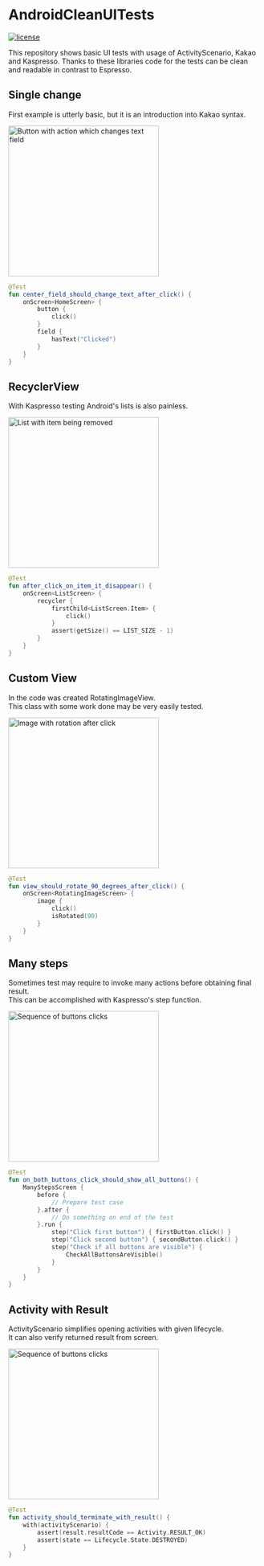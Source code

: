 # AndroidCleanUITests

[![license](https://img.shields.io/hexpm/l/plug)](https://github.com/Iteo/AndroidCleanUITests/blob/master/LICENSE)

This repository shows basic UI tests with usage of ActivityScenario, Kakao and Kaspresso. 
Thanks to these libraries code for the tests can be clean and readable in contrast to Espresso.

## Single change

First example is utterly basic, but it is an introduction into Kakao syntax.

<img alt="Button with action which changes text field" src="/single.gif" width="300" />

```kotlin
@Test
fun center_field_should_change_text_after_click() {
    onScreen<HomeScreen> {
        button {
            click()
        }
        field {
            hasText("Clicked")
        }
    }
}
```

## RecyclerView

With Kaspresso testing Android's lists is also painless.

<img alt="List with item being removed" src="/list.gif" width="300" />

```kotlin
@Test
fun after_click_on_item_it_disappear() {
    onScreen<ListScreen> {
        recycler {
            firstChild<ListScreen.Item> {
                click()
            }
            assert(getSize() == LIST_SIZE - 1)
        }
    }
}
```

## Custom View

In the code was created RotatingImageView.  
This class with some work done may be very easily tested.

<img alt="Image with rotation after click" src="/rotating.gif" width="300" />

```kotlin
@Test
fun view_should_rotate_90_degrees_after_click() {
    onScreen<RotatingImageScreen> {
        image {
            click()
            isRotated(90)
        }
    }
}
```

## Many steps

Sometimes test may require to invoke many actions before obtaining final result.  
This can be accomplished with Kaspresso's step function.

<img alt="Sequence of buttons clicks" src="/many.gif" width="300" />

```kotlin
@Test
fun on_both_buttons_click_should_show_all_buttons() {
    ManyStepsScreen {
        before {
            // Prepare test case
        }.after {
            // Do something on end of the test
        }.run {
            step("Click first button") { firstButton.click() }
            step("Click second button") { secondButton.click() }
            step("Check if all buttons are visible") {
                CheckAllButtonsAreVisible()
            }
        }
    }
}
```

## Activity with Result

ActivityScenario simplifies opening activities with given lifecycle.  
It can also verify returned result from screen.

<img alt="Sequence of buttons clicks" src="/result.gif" width="300" />

```kotlin
@Test
fun activity_should_terminate_with_result() {
    with(activityScenario) {
        assert(result.resultCode == Activity.RESULT_OK)
        assert(state == Lifecycle.State.DESTROYED)
    }
}
```
